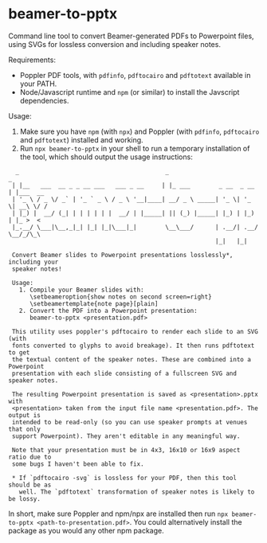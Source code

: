# beamer-to-pptx

Command line tool to convert Beamer-generated PDFs to Powerpoint files, using SVGs for lossless conversion and including speaker notes.

Requirements:

  - Poppler PDF tools, with `pdfinfo`, `pdftocairo` and `pdftotext` available in your PATH.
  - Node/Javascript runtime and `npm` (or similar) to install the Javscript dependencies.
  
Usage:

  1. Make sure you have `npm` (with `npx`) and Poppler (with `pdfinfo`, `pdftocairo` and `pdftotext`) installed and working. 
  2. Run `npx beamer-to-pptx` in your shell to run a temporary installation of the tool, which should output the usage instructions:
```
  _                                         _                          _                   
 | |__   ___  __ _ _ __ ___   ___ _ __     | |_ ___        _ __  _ __ | |___  __           
 | '_ \ / _ \/ _` | '_ ` _ \ / _ \ '__|____| __/ _ \ _____| '_ \| '_ \| __\ \/ /  
 | |_) |  __/ (_| | | | | | |  __/ | |_____| || (_) |_____| |_) | |_) | |_ >  <            
 |_.__/ \___|\__,_|_| |_| |_|\___|_|        \__\___/      | .__/| .__/ \__/_/\_\   
                                                          |_|   |_|                        
 
 Convert Beamer slides to Powerpoint presentations losslessly*, including your 
 speaker notes! 
 
 Usage: 
   1. Compile your Beamer slides with: 
      \setbeameroption{show notes on second screen=right} 
      \setbeamertemplate{note page}[plain] 
   2. Convert the PDF into a Powerpoint presentation: 
      beamer-to-pptx <presentation.pdf> 
 
 This utility uses poppler's pdftocairo to render each slide to an SVG (with 
 fonts converted to glyphs to avoid breakage). It then runs pdftotext to get 
 the textual content of the speaker notes. These are combined into a Powerpoint 
 presentation with each slide consisting of a fullscreen SVG and speaker notes. 
 
 The resulting Powerpoint presentation is saved as <presentation>.pptx with 
 <presentation> taken from the input file name <presentation.pdf>. The output is 
 intended to be read-only (so you can use speaker prompts at venues that only 
 support Powerpoint). They aren't editable in any meaningful way. 
 
 Note that your presentation must be in 4x3, 16x10 or 16x9 aspect ratio due to 
 some bugs I haven't been able to fix. 
 
 * If `pdftocairo -svg` is lossless for your PDF, then this tool should be as 
   well. The `pdftotext` transformation of speaker notes is likely to be lossy. 
```

In short, make sure Poppler and npm/npx are installed then run `npx beamer-to-pptx <path-to-presentation.pdf>`. You could alternatively install the package as you would any other npm package.
